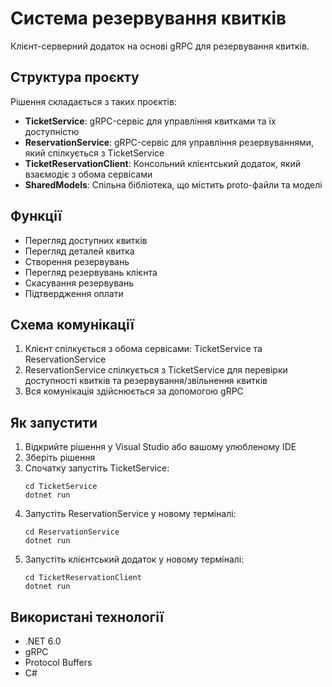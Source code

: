 # Система резервування квитків

Клієнт-серверний додаток на основі gRPC для резервування квитків.

## Структура проєкту

Рішення складається з таких проєктів:

- **TicketService**: gRPC-сервіс для управління квитками та їх доступністю
- **ReservationService**: gRPC-сервіс для управління резервуваннями, який спілкується з TicketService
- **TicketReservationClient**: Консольний клієнтський додаток, який взаємодіє з обома сервісами
- **SharedModels**: Спільна бібліотека, що містить proto-файли та моделі

## Функції

- Перегляд доступних квитків
- Перегляд деталей квитка
- Створення резервувань
- Перегляд резервувань клієнта
- Скасування резервувань
- Підтвердження оплати

## Схема комунікації

1. Клієнт спілкується з обома сервісами: TicketService та ReservationService
2. ReservationService спілкується з TicketService для перевірки доступності квитків та резервування/звільнення квитків
3. Вся комунікація здійснюється за допомогою gRPC

## Як запустити

1. Відкрийте рішення у Visual Studio або вашому улюбленому IDE
2. Зберіть рішення
3. Спочатку запустіть TicketService:
   ```
   cd TicketService
   dotnet run
   ```
4. Запустіть ReservationService у новому терміналі:
   ```
   cd ReservationService
   dotnet run
   ```
5. Запустіть клієнтський додаток у новому терміналі:
   ```
   cd TicketReservationClient
   dotnet run
   ```

## Використані технології

- .NET 6.0
- gRPC
- Protocol Buffers
- C#
